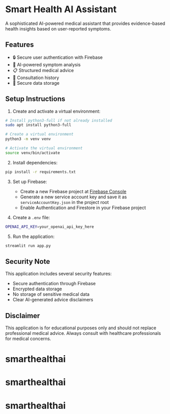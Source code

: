 # Smart Health AI Assistant

A sophisticated AI-powered medical assistant that provides evidence-based health insights based on user-reported symptoms.

## Features

- 🔒 Secure user authentication with Firebase
- 💊 AI-powered symptom analysis
- 📋 Structured medical advice
- 📜 Consultation history
- 🔐 Secure data storage

## Setup Instructions

1. Create and activate a virtual environment:
```bash
# Install python3-full if not already installed
sudo apt install python3-full

# Create a virtual environment
python3 -m venv venv

# Activate the virtual environment
source venv/bin/activate
```

2. Install dependencies:
```bash
pip install -r requirements.txt
```

3. Set up Firebase:
   - Create a new Firebase project at [Firebase Console](https://console.firebase.google.com)
   - Generate a new service account key and save it as `serviceAccountKey.json` in the project root
   - Enable Authentication and Firestore in your Firebase project

4. Create a `.env` file:
```bash
OPENAI_API_KEY=your_openai_api_key_here
```

5. Run the application:
```bash
streamlit run app.py
```

## Security Note
This application includes several security features:
- Secure authentication through Firebase
- Encrypted data storage
- No storage of sensitive medical data
- Clear AI-generated advice disclaimers

## Disclaimer
This application is for educational purposes only and should not replace professional medical advice. Always consult with healthcare professionals for medical concerns.
# smarthealthai
# smarthealthai
# smarthealthai

